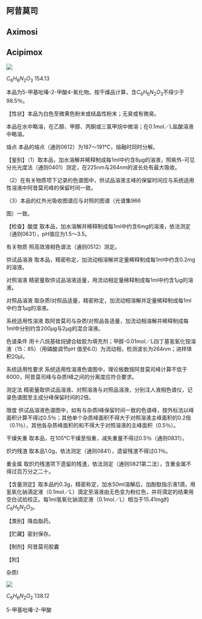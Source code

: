 ## 阿昔莫司

## Aximosi

## Acipimox

<!-- N. COOH H3C O  -->
![](https://web-api.textin.com/ocr_image/external/1a88ac2d818ae034.jpg)

$C_{6}H_{6}N_{2}O_{3}$ 154.13

本品为5-甲基吡嗪-2-甲酸4-氧化物。按干燥品计算，含$C_{6}H_{6}N_{2}O_{3}$不得少于98.5％。

【性状】本品为白色至微黄色粉末或结晶性粉末；无臭或有微臭。

本品在水中略溶，在乙醇、甲醇、丙酮或三氯甲烷中微溶；在0.1mol／L盐酸溶液中略溶。

熔点 本品的熔点（通则0612）为187～191℃，熔融时同时分解。

【鉴别】（1）取本品，加水溶解并稀释制成每1ml中约含8μg的溶液，照紫外-可见分光光度法（通则0401）测定，在225nm与264nm的波长处有最大吸收。

（2）在有关物质项下记录的色谱图中，供试品溶液主峰的保留时间应与系统适用性溶液中阿昔莫司峰的保留时间一致。

（3）本品的红外光吸收图谱应与对照的图谱（光谱集966

图）一致。

【检查】酸度 取本品，加水溶解并稀释制成每1ml中约含6mg的溶液，依法测定（通则0631），pH值应为1.5～3.5。

有关物质 照高效液相色谱法（通则0512）测定。

供试品溶液 取本品，精密称定，加流动相溶解并定量稀释制成每1ml中约含0.2mg的溶液。

对照溶液 精密量取供试品溶液适量，用流动相定量稀释制成每1ml中约含1μg的溶液。

对照品溶液 取杂质I对照品适量，精密称定，加流动相溶解并定量稀释制成每1ml中约含1μg的溶液。

系统适用性溶液 取阿昔莫司与杂质I对照品各适量，加流动相溶解并稀释制成每1ml中分别约含200μg与2μg的混合溶液。

色谱条件 用十八烷基硅烷键合硅胶为填充剂；甲醇-0.01mol／L四丁基氢氧化铵溶液（15：85）（用磷酸调节pH 值至6.0）为流动相，检测波长为264nm；进样体积20μl。

系统适用性要求 系统适用性溶液色谱图中，理论板数按阿昔莫司峰计算不低于6000，阿昔莫司峰与杂质I峰之间的分离度应符合要求。

测定法 精密量取供试品溶液、对照溶液与对照品溶液，分别注人液相色谱仪，记录色谱图至主成分峰保留时间的2倍。

限度 供试品溶液色谱图中，如有与杂质I峰保留时间一致的色谱峰，按外标法以峰面积计算不得过0.5％；其他单个杂质峰面积不得大于对照溶液主峰面积的0.2倍（0.1％），其他各杂质峰面积的和不得大于对照溶液的主峰面积（0.5％）。

干燥失重 取本品，在105℃干燥至恒重，减失重量不得过0.5％（通则0831）。

炽灼残渣 取本品1.0g，依法测定（通则0841），遗留残渣不得过0.1％。

重金属 取炽灼残渣项下遗留的残渣，依法测定（通则0821第二法），含重金属不得过百万分之二十。

【含量测定】取本品约0.3g，精密称定，加水50ml溶解后，加酚酞指示液1滴，用氢氧化钠滴定液（0.1mol／L）滴定至溶液由无色变为粉红色，并将滴定的结果用空白试验校正。每1ml氢氧化钠滴定液（0.1mol／L）相当于15.41mg的$C_{6}H_{5}N_{2}O_{3}。$

【类别】降血脂药。

【贮藏】密封保存。

【制剂】阿昔莫司胶囊

【附】

杂质I

<!-- N. COOH H _ { 3 } C N  -->
![](https://web-api.textin.com/ocr_image/external/0c7975e7096d9e5f.jpg)

$C_{6}H_{6}N_{2}O_{2}$ 138.12

5-甲基吡嗪-2-甲酸